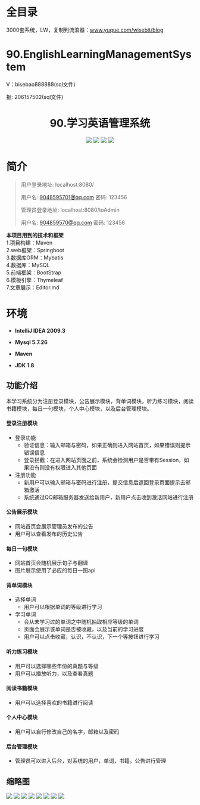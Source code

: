 # 全目录

3000套系统，LW，复制到流浪器：www.yuque.com/wisebit/blog

# 90.EnglishLearningManagementSystem

<p>V：bisebao888888(sql文件)</p>
<p>抠: 206157502(sql文件)</p>

<p><h1 align="center">90.学习英语管理系统</h1></p>

<p align="center">
	<img src="https://img.shields.io/badge/jdk-1.8-orange.svg"/>
    <img src="https://img.shields.io/badge/springboot-2.x-blue.svg"/>
    <img src="https://img.shields.io/badge/maven-3.x-blue.svg"/>
    <img src="https://img.shields.io/badge/html-5.x-lightgrey.svg"/>
</p>

# 简介
>
> 
> 
> 用户登录地址: localhost:8080/
> 
> 用户名: 9048595701@qq.com   密码: 123456
> 
> 管理员登录地址: localhost:8080/toAdmin
> 
> 用户名: 904859570@qq.com   密码: 123456





**本项目用到的技术和框架**<br>
1.项目构建：Maven<br>
2.web框架：Springboot<br>
3.数据库ORM：Mybatis<br>
4.数据库：MySQL<br>
5.前端框架：BootStrap<br>
6.模板引擎：Thymeleaf<br>
7.文章展示：Editor.md<br>
# 环境

- <b>IntelliJ IDEA 2009.3</b>

- <b>Mysql 5.7.26</b>

- <b>Maven</b>

- <b>JDK 1.8</b>

## 功能介绍
本学习系统分为注册登录模块，公告展示模块，背单词模块，听力练习模块，阅读书籍模块，每日一句模块，个人中心模块，以及后台管理模块。
#### 登录注册模块
- 登录功能
    - 验证信息：输入邮箱与密码，如果正确则进入网站首页，如果错误则提示错误信息
    - 登录拦截：在进入网站页面之前，系统会检测用户是否带有Session，如果没有则没有权限进入其他页面
- 注册功能
    - 新用户可以输入邮箱与密码进行注册，提交信息后返回登录页面提示去邮箱激活
    - 系统通过QQ邮箱服务器发送给新用户，新用户点击收到激活网站进行注册
#### 公告展示模块
- 网站首页会展示管理员发布的公告
- 用户可以查看发布的历史公告

#### 每日一句模块
- 网站首页会随机展示句子与翻译
- 图片展示使用了必应的每日一图api

#### 背单词模块
- 选择单词
    - 用户可以根据单词的等级进行学习
- 学习单词
    - 会从未学习过的单词之中随机抽取相应等级的单词
    - 页面会展示该单词是否被收藏，以及当前的学习进度
    - 用户可以点击收藏，认识，不认识，下一个等按钮进行学习

#### 听力练习模块
- 用户可以选择哪些年份的真题与等级
- 用户可以播放听力，以及查看真题

#### 阅读书籍模块
- 用户可以选择喜欢的书籍进行阅读
#### 个人中心模块
- 用户可以自行修改自己的名字，邮箱以及密码

#### 后台管理模块
- 管理员可以进入后台，对系统的用户，单词，书籍，公告进行管理

## 缩略图

![](https://bitwise.oss-cn-heyuan.aliyuncs.com/2024/9/10/898f339f-0415-422a-a986-930c9bb0dd08.png)
![](https://bitwise.oss-cn-heyuan.aliyuncs.com/2024/9/10/096177bd-d96e-4d97-8571-fc4ea841b732.png)
![](https://bitwise.oss-cn-heyuan.aliyuncs.com/2024/9/10/c84e94a7-2fef-45fd-b855-0b136325e737.png)
![](https://bitwise.oss-cn-heyuan.aliyuncs.com/2024/9/10/43954126-82b2-4d45-8521-b71d52c70476.png)
![](https://bitwise.oss-cn-heyuan.aliyuncs.com/2024/9/10/276ee9cb-fd2e-42bf-ac93-226ff03b1c62.png)
![](https://bitwise.oss-cn-heyuan.aliyuncs.com/2024/9/10/9b49385a-7ea6-48f8-b5e0-158869c8ff52.png)
![](https://bitwise.oss-cn-heyuan.aliyuncs.com/2024/9/10/cd55e9b2-a16b-4f79-9248-e6fa76637a1e.png)
![](https://bitwise.oss-cn-heyuan.aliyuncs.com/2024/9/10/1f11947d-dc3a-469c-8880-fbf1687641eb.png)



